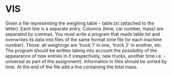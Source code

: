# VIS
Given a file representing the weighing table - table.txt (attached to the letter). Each line is a separate entry. Columns (time, car number, mass) are separated by commas. You must write a program that reads table.txt and overwrites its data into files of the same format (one file for each machine number). Those. all weighings are 'truck 1' in one, 'truck 2' in another, etc. The program should be written taking into account the possibility of the appearance of new entries in it (respectively, new trucks, another time i.e. - universal as part of the assignment). Information in files should be sorted by time. At the end of the file add a line containing the total mass.
